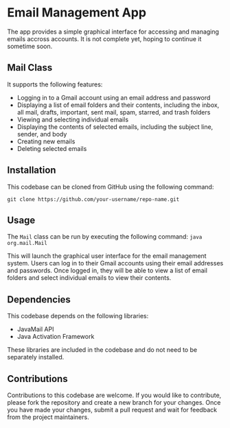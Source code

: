 # Email Management App
The app provides a simple graphical interface for accessing and managing emails accross accounts. It is not complete yet, hoping to continue it sometime soon.

## Mail Class
It supports the following features:

- Logging in to a Gmail account using an email address and password
- Displaying a list of email folders and their contents, including the inbox, all mail, drafts, important, sent mail, spam, starred, and trash folders
- Viewing and selecting individual emails
- Displaying the contents of selected emails, including the subject line, sender, and body
- Creating new emails
- Deleting selected emails

## Installation
This codebase can be cloned from GitHub using the following command:

`git clone https://github.com/your-username/repo-name.git`

## Usage
The `Mail` class can be run by executing the following command:
`java org.mail.Mail`

This will launch the graphical user interface for the email management system. Users can log in to their Gmail accounts using their email addresses and passwords. Once logged in, they will be able to view a list of email folders and select individual emails to view their contents.

## Dependencies
This codebase depends on the following libraries:
- JavaMail API
- Java Activation Framework

These libraries are included in the codebase and do not need to be separately installed.

## Contributions
Contributions to this codebase are welcome. If you would like to contribute, please fork the repository and create a new branch for your changes. Once you have made your changes, submit a pull request and wait for feedback from the project maintainers.
